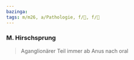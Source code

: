 ```yaml
---
bazinga: 
tags: m/m26, a/Pathologie, f/💩, f/🐣
---
```

### M. Hirschsprung
> Aganglionärer Teil immer ab Anus nach oral